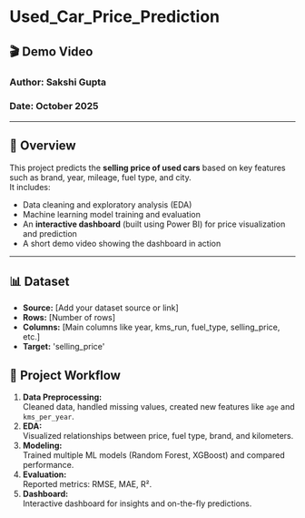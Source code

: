 # Used_Car_Price_Prediction
## 🎬 Demo Video
[Watch Dashboard Demo]: https://drive.google.com/file/d/1dkUVHTghRBJoh4_phPa6Kmc32y51lc7O/view?usp=sharing

### Author: Sakshi Gupta
### Date: October 2025

---

## 📘 Overview
This project predicts the **selling price of used cars** based on key features such as brand, year, mileage, fuel type, and city.  
It includes:
- Data cleaning and exploratory analysis (EDA)
- Machine learning model training and evaluation
- An **interactive dashboard** (built using Power BI) for price visualization and prediction
- A short demo video showing the dashboard in action

---
## 📊 Dataset
- **Source:** [Add your dataset source or link]
- **Rows:** [Number of rows]
- **Columns:** [Main columns like year, kms_run, fuel_type, selling_price, etc.]
- **Target:** 'selling_price'
## 🧠 Project Workflow
1. **Data Preprocessing:**  
   Cleaned data, handled missing values, created new features like `age` and `kms_per_year`.
2. **EDA:**  
   Visualized relationships between price, fuel type, brand, and kilometers.
3. **Modeling:**  
   Trained multiple ML models (Random Forest, XGBoost) and compared performance.
4. **Evaluation:**  
   Reported metrics: RMSE, MAE, R².
5. **Dashboard:**  
   Interactive dashboard for insights and on-the-fly predictions.

